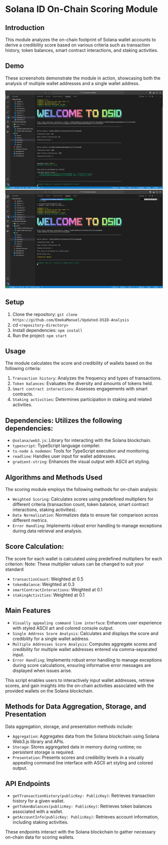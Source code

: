 # Solana ID On-Chain Scoring Module

## Introduction

This module analyzes the on-chain footprint of Solana wallet accounts to derive a credibility score based on various criteria such as transaction history, token balances, smart contract interactions, and staking activities.

## Demo

These screenshots demonstrate the module in action, showcasing both the analysis of multiple wallet addresses and a single wallet address.

![Multiple Wallet Demo Screenshot](./public/multiple-wallets-demo.png)
![Single Wallet Demo Screenshot](./public/single-wallet-demo.png)

## Setup

1. Clone the repository: `git clone https://github.com/EmekaManuel/Updated-DSID-Analysis`
2. cd `<repository-directory>`
3. Install dependencies: `npm install`
4. Run the project: `npm start`

## Usage

The module calculates the score and credibility of wallets based on the following criteria:

1. `Transaction history`: Analyzes the frequency and types of transactions.
2. `Token balances`: Evaluates the diversity and amounts of tokens held.
3. `Smart contract interactions`: Assesses engagements with smart contracts.
4. `Staking activities`: Determines participation in staking and related activities.

## Dependencies: Utilizes the following dependencies:

- `@solana/web3.js`: Library for interacting with the Solana blockchain.
- `typescript`: TypeScript language compiler.
- `ts-node & nodemon`: Tools for TypeScript execution and monitoring.
- `readline`: Handles user input for wallet addresses.
- `gradient-string`: Enhances the visual output with ASCII art styling.

## Algorithms and Methods Used

The scoring module employs the following methods for on-chain analysis:

- `Weighted Scoring`: Calculates scores using predefined multipliers for different criteria (transaction count, token balance, smart contract interactions, staking activities).
- `Data Normalization`: Normalizes data to ensure fair comparison across different metrics.
- `Error Handling`: Implements robust error handling to manage exceptions during data retrieval and analysis.

## Score Calculation:

The score for each wallet is calculated using predefined multipliers for each criterion:
Note: These multiplier values can be changed to suit your standard

- `transactionCount`: Weighted at 0.5
- `tokenBalance`: Weighted at 0.3
- `smartContractInteractions`: Weighted at 0.1
- `stakingActivities`: Weighted at 0.1

## Main Features

- `Visually appealing command line interface`: Enhances user experience with styled ASCII art and colored console output.
- `Single Address Score Analysis`: Calculates and displays the score and credibility for a single wallet address.
- `Multiple Addresses Score Analysis`: Computes aggregate scores and credibility for multiple wallet addresses entered via comma-separated input.
- `Error Handling`: Implements robust error handling to manage exceptions during score calculations, ensuring informative error messages are displayed when issues arise.

This script enables users to interactively input wallet addresses, retrieve scores, and gain insights into the on-chain activities associated with the provided wallets on the Solana blockchain.

## Methods for Data Aggregation, Storage, and Presentation

Data aggregation, storage, and presentation methods include:

- `Aggregation`: Aggregates data from the Solana blockchain using Solana Web3.js library and APIs.
- `Storage`: Stores aggregated data in memory during runtime; no persistent storage is required.
- `Presentation`: Presents scores and credibility levels in a visually appealing command line interface with ASCII art styling and colored output.

## API Endpoints

- `getTransactionHistory(publicKey: PublicKey)`: Retrieves transaction history for a given wallet.
- `getTokenBalances(publicKey: PublicKey)`: Retrieves token balances associated with a wallet.
- `getAccountInfo(publicKey: PublicKey)`: Retrieves account information, including staking activities.

These endpoints interact with the Solana blockchain to gather necessary on-chain data for scoring wallets.
